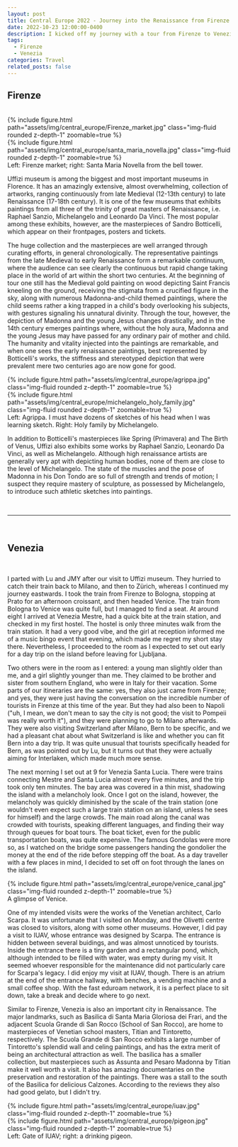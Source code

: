 ```yaml
---
layout: post
title: Central Europe 2022 - Journey into the Renaissance from Firenze to Venezia
date: 2022-10-23 12:00:00-0400
description: I kicked off my journey with a tour from Firenze to Venezia, two major cities that connect the Italian high Renaissance to Venetian school.
tags: 
  - Firenze
  - Venezia
categories: Travel
related_posts: false
---
```


## Firenze

<br />

<div class="row justify-content-center">
    <div class="col-sm-6">
	{% include figure.html path="assets/img/central_europe/Firenze_market.jpg" class="img-fluid rounded z-depth-1" zoomable=true %}
    </div>
    <div class="col-sm-6">
        {% include figure.html path="assets/img/central_europe/santa_maria_novella.jpg" class="img-fluid rounded z-depth-1" zoomable=true %}
    </div>
</div>
<div class="caption">
    Left: Firenze market; right: Santa Maria Novella from the bell tower.
</div>

Uffizi museum is among the biggest and most important museums in Florence. It has an amazingly extensive, almost overwhelming, collection of artworks, ranging continuously from late Medieval (12-13th century) to late Renaissance (17-18th century). It is one of the few museums that exhibits paintings from all three of the trinity of great masters of Renaissance, i.e. Raphael Sanzio, Michelangelo and Leonardo Da Vinci. The most popular among these exhibits, however, are the masterpieces of Sandro Botticelli, which appear on their frontpages, posters and tickets.

The huge collection and the masterpieces are well arranged through curating efforts, in general chronologically. The representative paintings from the late Medieval to early Renaissance form a remarkable continuum, where the audience can see clearly the continuous but rapid change taking place in the world of art within the short two centuries. At the beginning of tour one still has the Medieval gold painting on wood depicting Saint Francis kneeling on the ground, receiving the stigmata from a crucified figure in the sky, along with numerous Madonna-and-child themed paintings, where the child seems rather a king trapped in a child's body overlooking his subjects, with gestures signaling his unnatural divinity. Through the tour, however, the depiction of Madonna and the young Jesus changes drastically, and in the 14th century emerges paintings where, without the holy aura, Madonna and the young Jesus may have passed for any ordinary pair of mother and child. The humanity and vitality injected into the paintings are remarkable, and when one sees the early renaissance paintings, best represented by Botticelli's works, the stiffness and stereotyped depiction that were prevalent mere two centuries ago are now gone for good.

<div class="row justify-content-center">
    <div class="col-sm-6">
	{% include figure.html path="assets/img/central_europe/agrippa.jpg" class="img-fluid rounded z-depth-1" zoomable=true %}
    </div>
    <div class="col-sm-6">
        {% include figure.html path="assets/img/central_europe/michelangelo_holy_family.jpg" class="img-fluid rounded z-depth-1" zoomable=true %}
    </div>
</div>
<div class="caption">
    Left: Agrippa. I must have dozens of sketches of his head when I was learning sketch. Right: Holy family by Michelangelo.
</div>

In addition to Botticelli's masterpieces like Spring (Primavera) and The Birth of Venus, Uffizi also exhibits some works by Raphael Sanzio, Leonardo Da Vinci, as well as Michelangelo. Although high renaissance artists are generally very apt with depicting human bodies, none of them are close to the level of Michelangelo. The state of the muscles and the pose of Madonna in his Don Tondo are so full of strength and trends of motion; I suspect they require mastery of sculpture, as possessed by Michelangelo, to introduce such athletic sketches into paintings.

<br />

---

<br />

## Venezia

<br />

I parted with Lu and JMY after our visit to Uffizi museum. They hurried to catch their train back to Milano, and then to Zürich, whereas I continued my journey eastwards. I took the train from Firenze to Bologna, stopping at Prato for an afternoon croissant, and then headed Venice. The train from Bologna to Venice was quite full, but I managed to find a seat. At around eight I arrived at Venezia Mestre, had a quick bite at the train station, and checked in my first hostel. The hostel is only three minutes walk from the train station. It had a very good vibe, and the girl at reception informed me of a music bingo event that evening, which made me regret my short stay there. Nevertheless, I proceeded to the room as I expected to set out early for a day trip on the island before leaving for Ljubljana.

Two others were in the room as I entered: a young man slightly older than me, and a girl slightly younger than me. They claimed to be brother and sister from southern England, who were in Italy for their vacation. Some parts of our itineraries are the same: yes, they also just came from Firenze; and yes, they were just having the conversation on the incredible number of tourists in Firenze at this time of the year. But they had also been to Napoli ("uh, I mean, we don't mean to say the city is not good; the visit to Pompeii was really worth it"), and they were planning to go to Milano afterwards. They were also visiting Switzerland after Milano, Bern to be specific, and we had a pleasant chat about what Switzerland is like and whether you can fit Bern into a day trip. It was quite unusual that tourists specifically headed for Bern, as was pointed out by Lu, but it turns out that they were actually aiming for Interlaken, which made much more sense.

The next morning I set out at 9 for Venezia Santa Lucia. There were trains connecting Mestre and Santa Lucia almost every five minutes, and the trip took only ten minutes. The bay area was covered in a thin mist, shadowing the island with a melancholy look. Once I got on the island, however, the melancholy was quickly diminished by the scale of the train station (one wouldn't even expect such a large train station on an island, unless he sees for himself) and the large crowds. The main road along the canal was crowded with tourists, speaking different languages, and finding their way through queues for boat tours. The boat ticket, even for the public transportation boats, was quite expensive. The famous Gondolas were more so, as I watched on the bridge some passengers handing the gondolier the money at the end of the ride before stepping off the boat. As a day traveller with a few places in mind, I decided to set off on foot through the lanes on the island.

<div class="row justify-content-center">
    <div class="col-sm-12">
        {% include figure.html path="assets/img/central_europe/venice_canal.jpg" class="img-fluid rounded z-depth-1" zoomable=true %}
    </div>
</div>
<div class="caption">
    A glimpse of Venice.
</div>


One of my intended visits were the works of the Venetian architect, Carlo Scarpa. It was unfortunate that I visited on Monday, and the Olivetti centre was closed to visitors, along with some other museums. However, I did pay a visit to IUAV, whose entrance was designed by Scarpa. The entrance is hidden between several buidings, and was almost unnoticed by tourists. Inside the entrance there is a tiny garden and a rectangular pond, which, although intended to be filled with water, was empty during my visit. It seemed whoever responsible for the maintenance did not particularly care for Scarpa's legacy. I did enjoy my visit at IUAV, though. There is an atrium at the end of the entrance hallway, with benches, a vending machine and a small coffee shop. With the fast eduroam network, it is a perfect place to sit down, take a break and decide where to go next.

Similar to Firenze, Venezia is also an important city in Renaissance. The major landmarks, such as Basilica di Santa Maria Gloriosa dei Frari, and the adjacent Scuola Grande di San Rocco (School of San Rocco), are home to masterpieces of Venetian school masters, Titian and Tintoretto, respectively. The Scuola Grande di San Rocco exhibits a large number of Tintoretto's splendid wall and celing paintings, and has the extra merit of being an architectural attraction as well. The basilica has a smaller collection, but masterpieces such as Assunta and Pesaro Madonna by Titian make it well worth a visit. It also has amazing documentaries on the preservation and restoration of the paintings. There was a stall to the south of the Basilica for delicious Calzones. According to the reviews they also had good gelato, but I didn't try.

<div class="row justify-content-center">
    <div class="col-sm-6">
	{% include figure.html path="assets/img/central_europe/iuav.jpg" class="img-fluid rounded z-depth-1" zoomable=true %}
    </div>
    <div class="col-sm-6">
        {% include figure.html path="assets/img/central_europe/pigeon.jpg" class="img-fluid rounded z-depth-1" zoomable=true %}
    </div>
</div>
<div class="caption">
    Left: Gate of IUAV; right: a drinking pigeon.
</div>

